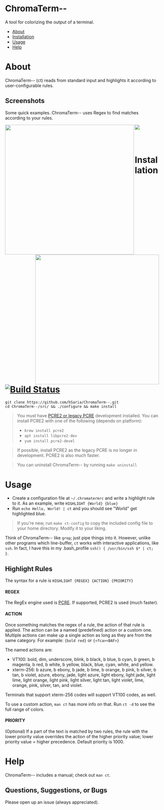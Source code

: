 # ChromaTerm--
A tool for colorizing the output of a terminal.

- [About](#about)
- [Installation](#installation)
- [Usage](#usage)
- [Help](#help)


# About
ChromaTerm-- (ct) reads from standard input and highlights it according to user-configurable rules.

## Screenshots
Some quick examples. ChromaTerm-- uses Regex to find matches according to your rules.

<p><img src="https://raw.githubusercontent.com/hSaria/ChromaTerm--/master/.github/junos-show-interface-brief.png"/><img width=422px height=425px align=left src="https://raw.githubusercontent.com/hSaria/ChromaTerm--/master/.github/junos-show-route.png"/><img width=405px height=425px align=right src="https://raw.githubusercontent.com/hSaria/ChromaTerm--/master/.github/ios-show-interface.png"/></p>

### <p>&nbsp;&nbsp;&nbsp;&nbsp;&nbsp;&nbsp;&nbsp;&nbsp;</p>
# Installation [![Build Status](https://travis-ci.org/hSaria/ChromaTerm--.svg?branch=master)](https://travis-ci.org/hSaria/ChromaTerm--)
```
git clone https://github.com/hSaria/ChromaTerm--.git
cd ChromaTerm--/src/ && ./configure && make install
```

> You must have [PCRE2 or legacy PCRE](https://www.pcre.org) development installed. You can install PCRE2 with one of the following (depends on platform):
> - `brew install pcre2`
> - `apt install libpcre2-dev`
> - `yum install pcre2-devel`

> If possible, install PCRE2 as the legacy PCRE is no longer in development. PCRE2 is also much faster.

> You can uninstall ChromaTerm-- by running `make uninstall`


# Usage
- Create a configuration file at `~/.chromatermrc` and write a highlight rule to it. As an example, write `HIGHLIGHT {World} {blue}`
- Run `echo Hello, World! | ct` and you should see "World" get highlighted blue.

> If you're new, run `make ct-config` to copy the included config file to your home directory. Modify it to your liking.

Think of ChromaTerm-- like `grep`; just pipe things into it. However, unlike other programs which line-buffer, `ct` works with interactive applications, like `ssh`. In fact, I have this in my .bash_profile `ssh() { /usr/bin/ssh $* | ct; }`.

## Highlight Rules
The syntax for a rule is `HIGHLIGHT {REGEX} {ACTION} {PRIORITY}`

#### REGEX
The RegEx engine used is [PCRE](https://www.pcre.org). If supported, PCRE2 is used (much faster).

#### ACTION
Once something matches the regex of a rule, the action of that rule is applied. The action can be a named (predefined) action or a custom one. Multiple actions can make up a single action as long as they are from the same category. For example: `{bold red}` or `{<fca><BAF>}`

The named actions are:
- VT100: bold, dim, underscore, blink, b black, b blue, b cyan, b green, b magenta, b red, b white, b yellow, black, blue, cyan, white, and yellow.
- xterm-256: b azure, b ebony, b jade, b lime, b orange, b pink, b  silver, b tan, b violet, azure, ebony, jade, light azure, light ebony, light jade, light lime, light orange, light pink, light silver, light tan, light violet, lime, orange, pink, silver, tan, and violet.

Terminals that support xterm-256 codes will support VT100 codes, as well.

To use a custom action, `man ct` has more info on that. Run `ct -d` to see the full range of colors.

#### PRIORITY
(Optional) If a part of the text is matched by two rules, the rule with the lower priority value overrides the action of the higher priority value; lower priority value = higher precedence. Default priority is 1000.

# Help
ChromaTerm-- includes a manual; check out `man ct`.

## Questions, Suggestions, or Bugs
Please open up an issue (always appreciated).
